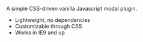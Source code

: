 A simple CSS-driven vanilla Javascript modal plugin.

- Lightweight, no dependencies
- Customizable through CSS
- Works in IE9 and up
